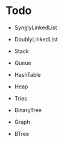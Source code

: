 # Todo

- SynglyLinkedList
- DoublyLinkedList
- Stack
- Queue
- HashTable

- Heap
- Tries
- BinaryTree

- Graph
- BTree

 